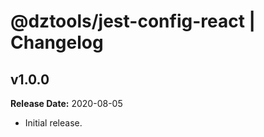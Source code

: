 # @dztools/jest-config-react | Changelog

## v1.0.0

**Release Date:** 2020-08-05

* Initial release.

